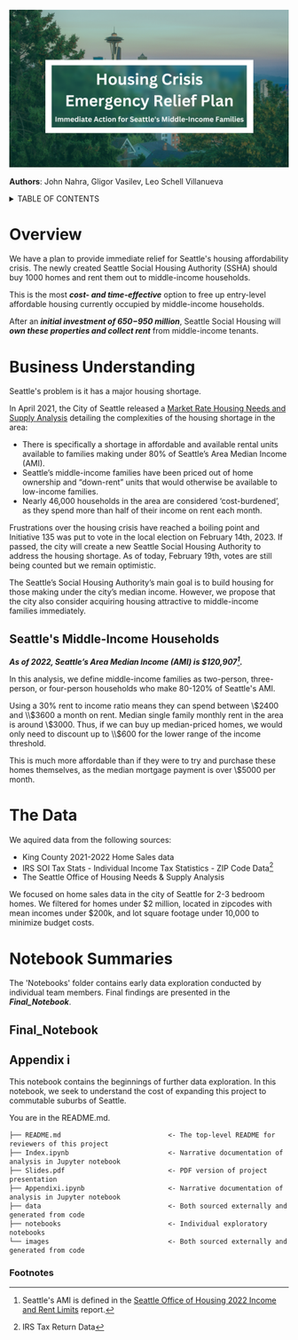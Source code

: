 ![textme_cover.png](https://github.com/leo-schell/phase2project/blob/main/Images/textme_cover.png?raw=true)

**Authors**: John Nahra, Gligor Vasilev, Leo Schell Villanueva

<details><summary>TABLE OF CONTENTS</summary>
<p>
    - [Bottom Line](#-overview)
    
    - [Business Understanding](#-business-understanding)
    
    - [The Data](#-the-data)
    
    - [Notebook Summaries](#-notebook-summaries)
    
</p>
</details>

# Overview


We have a plan to provide immediate relief for Seattle's housing affordability crisis. The newly created Seattle Social Housing Authority (SSHA) should buy 1000 homes and rent them out to middle-income households.

This is the most ***cost- and time-effective*** option to free up entry-level affordable housing currently occupied by middle-income households. 

After an ***initial investment of $650-$950 million***, Seattle Social Housing will ***own these properties and collect rent*** from middle-income tenants.

# Business Understanding

Seattle's problem is it has a major housing shortage.

In April 2021, the City of Seattle released a [Market Rate Housing Needs and Supply Analysis](https://www.seattle.gov/Documents/Departments/OPCD/OngoingInitiatives/HousingChoices/SeattleMarketRateHousingNeedsAndSupplyAnalysis2021.pdf) detailing the complexities of the housing shortage in the area:
- There is specifically a shortage in affordable and available rental units available to families making under 80% of Seattle’s Area Median Income (AMI).
- Seattle’s middle-income families have been priced out of home ownership and “down-rent” units that would otherwise be available to low-income families.
- Nearly 46,000 households in the area are considered ‘cost-burdened’, as they spend more than half of their income on rent each month. 

Frustrations over the housing crisis have reached a boiling point and Initiative 135 was put to vote in the local election on February 14th, 2023. If passed, the city will create a new Seattle Social Housing Authority to address the housing shortage. As of today, February 19th, votes are still being counted but we remain optimistic. 

The Seattle’s Social Housing Authority’s main goal is to build housing for those making under the city’s median income. However, we propose that the city also consider acquiring housing attractive to middle-income families immediately.


## Seattle's Middle-Income Households

***As of 2022, Seattle’s Area Median Income (AMI) is $120,907[^1].***

In this analysis, we define middle-income families as two-person, three-person, or four-person households who make 80-120\% of Seattle's AMI.


Using a 30\% rent to income ratio means they can spend between \\$2400 and \\$3600 a month on rent. Median single family monthly rent in the area is around \\$3000. Thus, if we can buy up median-priced homes, we would only need to discount up to \\$600 for the lower range of the income threshold.

This is much more affordable than if they were to try and purchase these homes themselves, as the median mortgage payment is over \\$5000 per month.


# The Data

We aquired data from the following sources:
- King County 2021-2022 Home Sales data
- IRS SOI Tax Stats - Individual Income Tax Statistics - ZIP Code Data[^2]
- The Seattle Office of Housing Needs & Supply Analysis

We focused on home sales data in the city of Seattle for 2-3 bedroom homes. We filtered for homes under $2 million, located in zipcodes with mean incomes under $200k, and lot square footage under 10,000 to minimize budget costs.

# Notebook Summaries

The 'Notebooks' folder contains early data exploration conducted by individual team members. Final findings are presented in the ***Final_Notebook***.

## Final_Notebook






## Appendix i

This notebook contains the beginnings of further data exploration. In this notebook, we seek to understand the cost of expanding this project to commutable suburbs of Seattle.


You are in the README.md. 



```
├── README.md                           <- The top-level README for reviewers of this project
├── Index.ipynb                         <- Narrative documentation of analysis in Jupyter notebook
├── Slides.pdf                          <- PDF version of project presentation
├── Appendixi.ipynb                     <- Narrative documentation of analysis in Jupyter notebook
├── data                                <- Both sourced externally and generated from code
├── notebooks                           <- Individual exploratory notebooks
└── images                              <- Both sourced externally and generated from code
```



### Footnotes
[^1]: Seattle's AMI is defined in the [Seattle Office of Housing 2022 Income and Rent Limits](https://www.seattle.gov/documents/Departments/Housing/PropertyManagers/IncomeRentLimits/Income-Rent-Limits.pdf) report.
[^2]: IRS Tax Return Data